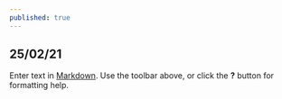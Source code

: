 ```yaml
---
published: true
---
```

## 25/02/21
Enter text in [Markdown](http://daringfireball.net/projects/markdown/). Use the toolbar above, or click the **?** button for formatting help.
